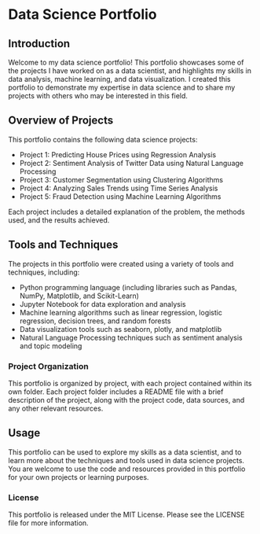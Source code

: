 # Data Science Portfolio
## Introduction
Welcome to my data science portfolio! This portfolio showcases some of the projects I have worked on as a data scientist, and highlights my skills in data analysis, machine learning, and data visualization. I created this portfolio to demonstrate my expertise in data science and to share my projects with others who may be interested in this field.

## Overview of Projects
This portfolio contains the following data science projects:

* Project 1: Predicting House Prices using Regression Analysis
* Project 2: Sentiment Analysis of Twitter Data using Natural Language Processing
* Project 3: Customer Segmentation using Clustering Algorithms
* Project 4: Analyzing Sales Trends using Time Series Analysis
* Project 5: Fraud Detection using Machine Learning Algorithms

Each project includes a detailed explanation of the problem, the methods used, and the results achieved.

## Tools and Techniques
The projects in this portfolio were created using a variety of tools and techniques, including:

* Python programming language (including libraries such as Pandas, NumPy, Matplotlib, and Scikit-Learn)
* Jupyter Notebook for data exploration and analysis
* Machine learning algorithms such as linear regression, logistic regression, decision trees, and random forests
* Data visualization tools such as seaborn, plotly, and matplotlib
* Natural Language Processing techniques such as sentiment analysis and topic modeling

### Project Organization
This portfolio is organized by project, with each project contained within its own folder. Each project folder includes a README file with a brief description of the project, along with the project code, data sources, and any other relevant resources.

## Usage
This portfolio can be used to explore my skills as a data scientist, and to learn more about the techniques and tools used in data science projects. You are welcome to use the code and resources provided in this portfolio for your own projects or learning purposes.


### License
This portfolio is released under the MIT License. Please see the LICENSE file for more information.
